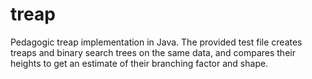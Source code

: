 treap
=====

Pedagogic treap implementation in Java. The provided test file creates
treaps and binary search trees on the same data, and compares their heights
to get an estimate of their branching factor and shape.
